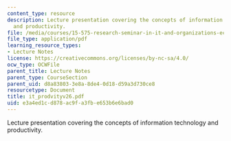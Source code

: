 ```yaml
---
content_type: resource
description: Lecture presentation covering the concepts of information technology
  and productivity.
file: /media/courses/15-575-research-seminar-in-it-and-organizations-economic-perspectives-spring-2004/e3a4ed1cd878ac9fa3fbe653b6e6bad0_it_prodvityv26.pdf
file_type: application/pdf
learning_resource_types:
- Lecture Notes
license: https://creativecommons.org/licenses/by-nc-sa/4.0/
ocw_type: OCWFile
parent_title: Lecture Notes
parent_type: CourseSection
parent_uid: d8a83803-3e8a-8de4-0d18-d59a3d730ce8
resourcetype: Document
title: it_prodvityv26.pdf
uid: e3a4ed1c-d878-ac9f-a3fb-e653b6e6bad0
---
```

Lecture presentation covering the concepts of information technology and productivity.